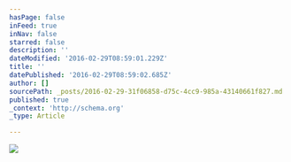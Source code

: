 ```yaml
---
hasPage: false
inFeed: true
inNav: false
starred: false
description: ''
dateModified: '2016-02-29T08:59:01.229Z'
title: ''
datePublished: '2016-02-29T08:59:02.685Z'
author: []
sourcePath: _posts/2016-02-29-31f06858-d75c-4cc9-985a-43140661f827.md
published: true
_context: 'http://schema.org'
_type: Article

---
```

![](https://the-grid-user-content.s3-us-west-2.amazonaws.com/dcccfb68-e41e-471d-a383-27c8147ba643.jpg)